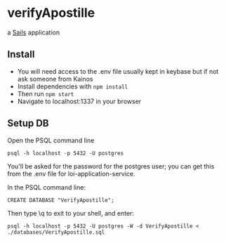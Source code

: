 # verifyApostille

a [Sails](http://sailsjs.org) application

## Install

- You will need access to the .env file usually kept in keybase but if not ask someone from Kainos
- Install dependencies with `npm install`
- Then run `npm start`
- Navigate to localhost:1337 in your browser

## Setup DB
Open the PSQL command line
```
psql -h localhost -p 5432 -U postgres
```
You'll be asked for the password for the postgres user; you can get this from the .env file for loi-application-service.

In the PSQL command line:
```
CREATE DATABASE "VerifyApostille";
```
Then type \q to exit to your shell, and enter:
```
psql -h localhost -p 5432 -U postgres -W -d VerifyApostille < ./databases/VerifyApostille.sql
```